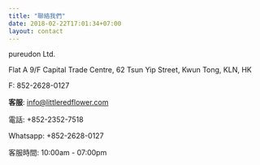 ```yaml
---
title: "聯絡我們"
date: 2018-02-22T17:01:34+07:00
layout: contact
---
```


pureudon Ltd.

Flat A 9/F Capital Trade Centre, 62 Tsun Yip Street, Kwun Tong, KLN, HK

F: 852-2628-0127

**客服**: info@littleredflower.com

電話: +852-2352-7518

Whatsapp: +852-2628-0127

客服時間: 10:00am - 07:00pm
